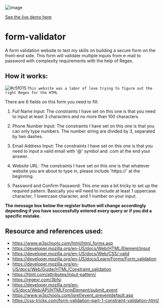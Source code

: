![image](https://user-images.githubusercontent.com/55536824/204713189-f10266d8-70b5-4dac-8cde-7d6d38b65723.png)


[See the live demo here](https://rifkyzena.github.io/form-validator/)

# form-validator
A form validation website to test my skills on building a secure form on the front-end side. This form will validate multiple inputs from e-mail to password with complexity requirements with the help of Regex.  

## How it works:
![#c5f015](https://placehold.co/15x15/c5f015/c5f015.png) `This website was a labor of love trying to figure out the right Regex for the HTML`

There are 6 fields on this form you need to fill:

1. Full Name Input:
The constraints I have set on this one is that you need to input at least 3 characters and no more than 100 characters.

2. Phone Number Input:
The constraints I have set on this one is that you can only type numbers. The number string are divided by 3, separated by two dashes.

3. Email Address Input:
The constraints I have set on this one is that you need to input a valid email with '@' symbol and .com at the end your answer.

4. Website URL:
The constraints I have set on this one is that whatever website you are about to type in, please include 'https://' at the beginning.

5. Password and Confirm Password:
This one was a bit tricky to set up the required pattern. Basically you will need to include at least 1 uppercase character, 1 lowercase character, and 1 number on your input.

**The message box below the register button will change accordingly depending if you have successfully entered every query or if you did a specific mistake.**

## Resource and references used:
- https://www.w3schools.com/html/html_forms.asp
- https://developer.mozilla.org/en-US/docs/Web/HTML/Element/input
- https://developer.mozilla.org/en-US/docs/Web/CSS/:valid
- https://developer.mozilla.org/en-US/docs/Learn/Forms/Form_validation
- https://developer.mozilla.org/en-US/docs/Web/Guide/HTML/Constraint_validation
- https://html.com/attributes/input-pattern/
- https://regexr.com/3bfsi
- https://developer.mozilla.org/en-US/docs/Web/API/HTMLFormElement/submit_event
- https://www.w3schools.com/jsref/event_preventdefault.asp
- https://css-tricks.com/form-validation-part-1-constraint-validation-html/
